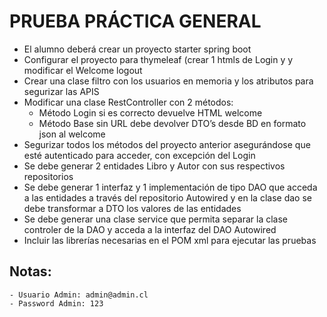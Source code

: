 # PRUEBA PRÁCTICA GENERAL

- El alumno deberá crear un proyecto starter spring boot
- Configurar el proyecto para thymeleaf (crear 1 htmls de Login y y modificar el Welcome logout
- Crear una clase filtro con los usuarios en memoria y los atributos para segurizar las APIS
- Modificar una clase RestController con 2 métodos: 
    - Método Login si es correcto devuelve HTML welcome
    - Método Base sin URL debe devolver DTO’s desde BD en formato json al welcome
- Segurizar todos los métodos del proyecto anterior asegurándose que esté autenticado para acceder, con excepción del Login
- Se debe generar 2 entidades Libro y Autor con sus respectivos repositorios
- Se debe generar 1 interfaz y 1 implementación de tipo DAO que acceda a las entidades a través del repositorio Autowired y en la clase dao se debe transformar a DTO los valores de las entidades
- Se debe generar una clase service que permita separar la clase controler de la DAO y acceda a la interfaz del DAO Autowired
- Incluir las librerías necesarias en el POM xml para ejecutar las pruebas

## Notas: 
    - Usuario Admin: admin@admin.cl
    - Password Admin: 123